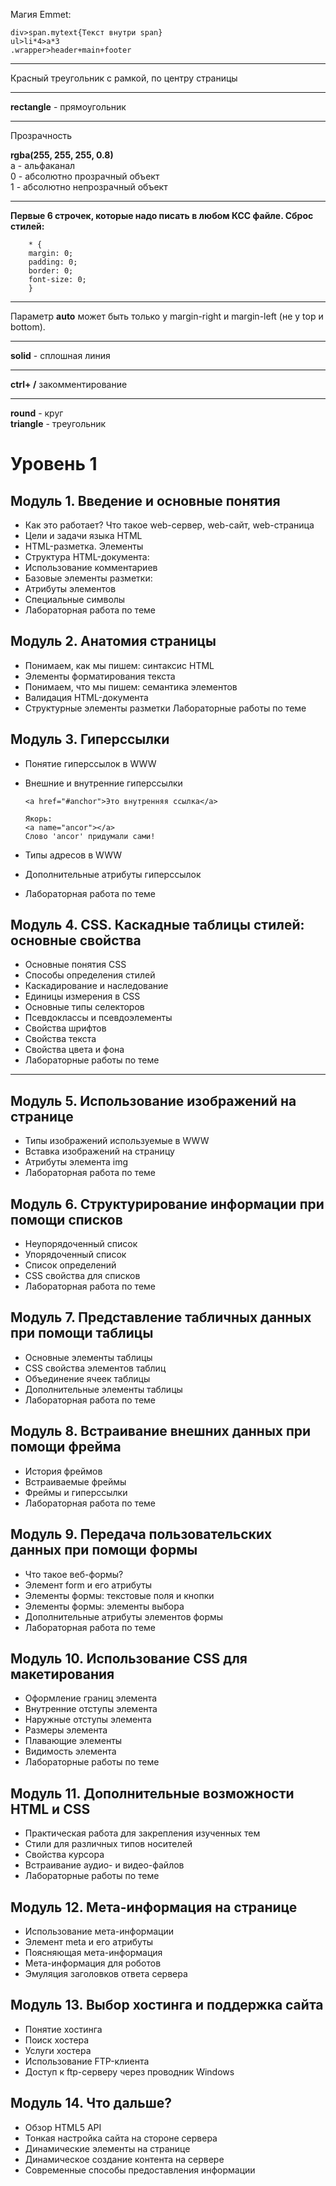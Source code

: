 Магия Emmet:
```
div>span.mytext{Текст внутри span}  
ul>li*4>a*3  
.wrapper>header+main+footer
```
---------------------

Красный треугольник с рамкой, по центру страницы

-------------------------
**rectangle** - прямоугольник

----------------------
Прозрачность

**rgba(255, 255, 255, 0.8)**  
a - альфаканал  
0 - абсолютно прозрачный объект  
1 - абсолютно непрозрачный объект

------------------
**Первые 6 строчек, которые надо писать в любом КСС файле. Сброс стилей:**

```
    * {
    margin: 0;
    padding: 0;
    border: 0;
    font-size: 0;
    }

```

------------------

Параметр **auto** может быть только у margin-right и margin-left (не у top и bottom).

------------------
**solid** - сплошная линия

--------------------

**ctrl+ /** закомментирование

-------------------

**round** - круг  
**triangle** - треугольник

# Уровень 1
## Модуль 1. Введение и основные понятия
* Как это работает? Что такое web-сервер, web-сайт, web-страница
* Цели и задачи языка HTML
* HTML-разметка. Элементы
* Структура HTML-документа:
* Использование комментариев
* Базовые элементы разметки:
* Атрибуты элементов
* Специальные символы
* Лабораторная работа по теме

## Модуль 2. Анатомия страницы
* Понимаем, как мы пишем: синтаксис HTML
* Элементы форматирования текста
* Понимаем, что мы пишем: семантика элементов
* Валидация HTML-документа
* Структурные элементы разметки
 Лабораторные работы по теме

## Модуль 3. Гиперссылки
* Понятие гиперссылок в WWW
* Внешние и внутренние гиперссылки

    ```
    <a href="#anchor">Это внутренняя ссылка</a>

    Якорь:
    <a name="ancor"></a>
    Слово 'ancor' придумали сами!
    ```
* Типы адресов в WWW
* Дополнительные атрибуты гиперссылок
* Лабораторная работа по теме

## Модуль 4. CSS. Каскадные таблицы стилей: основные свойства
* Основные понятия CSS
* Способы определения стилей
* Каскадирование и наследование
* Единицы измерения в CSS
* Основные типы селекторов
* Псевдоклассы и псевдоэлементы
* Свойства шрифтов
* Свойства текста
* Свойства цвета и фона
* Лабораторные работы по теме
-----------------------------------------------------------
## Модуль 5. Использование изображений на странице
* Типы изображений используемые в WWW
* Вставка изображений на страницу
* Атрибуты элемента img
* Лабораторная работа по теме

## Модуль 6. Структурирование информации при помощи списков
* Неупорядоченный список
* Упорядоченный список
* Список определений
* CSS свойства для списков
* Лабораторная работа по теме

## Модуль 7. Представление табличных данных при помощи таблицы
* Основные элементы таблицы
* CSS свойства элементов таблиц
* Объединение ячеек таблицы
* Дополнительные элементы таблицы
* Лабораторная работа по теме

## Модуль 8. Встраивание внешних данных при помощи фрейма
* История фреймов
* Встраиваемые фреймы
* Фреймы и гиперссылки
* Лабораторная работа по теме

## Модуль 9. Передача пользовательских данных при помощи формы
* Что такое веб-формы?
* Элемент form и его атрибуты
* Элементы формы: текстовые поля и кнопки
* Элементы формы: элементы выбора
* Дополнительные атрибуты элементов формы
* Лабораторная работа по теме

## Модуль 10. Использование CSS для макетирования
* Оформление границ элемента
* Внутренние отступы элемента
* Наружные отступы элемента
* Размеры элемента
* Плавающие элементы
* Видимость элемента
* Лабораторные работы по теме

## Модуль 11. Дополнительные возможности HTML и CSS
* Практическая работа для закрепления изученных тем
* Стили для различных типов носителей
* Свойства курсора
* Встраивание аудио- и видео-файлов
* Лабораторные работы по теме

## Модуль 12. Мета-информация на странице
* Использование мета-информации
* Элемент meta и его атрибуты
* Поясняющая мета-информация
* Мета-информация для роботов
* Эмуляция заголовков ответа сервера

## Модуль 13. Выбор хостинга и поддержка сайта
* Понятие хостинга
* Поиск хостера
* Услуги хостера
* Использование FTP-клиента
* Доступ к ftp-серверу через проводник Windows

## Модуль 14. Что дальше?
* Обзор HTML5 API
* Тонкая настройка сайта на стороне сервера
* Динамические элементы на странице
* Динамическое создание контента на сервере
* Современные способы предоставления информации 

